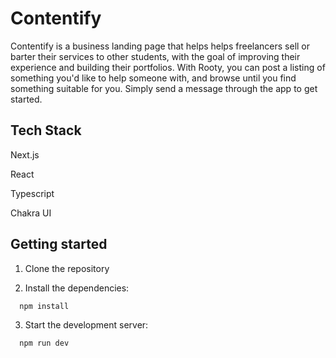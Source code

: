 # Contentify

Contentify is a business landing page that helps helps freelancers sell or barter their services to other students, with the goal of improving their experience and building their portfolios. With Rooty, you can post a listing of something you'd like to help someone with, and browse until you find something suitable for you. Simply send a message through the app to get started.

## Tech Stack
Next.js

React

Typescript

Chakra UI

## Getting started

1. Clone the repository

2. Install the dependencies:

```
  npm install
```

3. Start the development server:

```
  npm run dev
```
